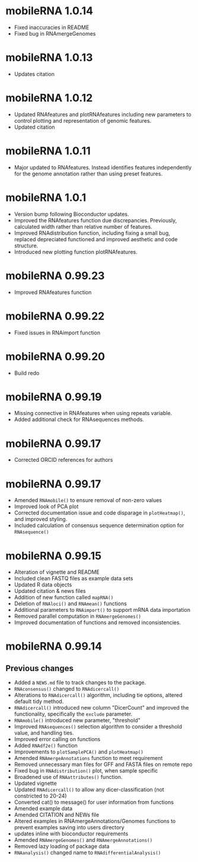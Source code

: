 # mobileRNA 1.0.14

* Fixed inaccuracies in README
* Fixed bug in RNAmergeGenomes


# mobileRNA 1.0.13

* Updates citation 

# mobileRNA 1.0.12

* Updated RNAfeatures and plotRNAfeatures including new parameters to
control plotting and representation of genomic features. 
* Updated citation 

# mobileRNA 1.0.11

* Major updated to RNAfeatures. Instead identifies features independently for 
the genome annotation rather than using preset features.  

# mobileRNA 1.0.1

* Version bump following Bioconductor updates.
* Improved the RNAfeatures function due discrepancies. Previously, calculated 
width rather than relative number of features. 
* Improved RNAdistribution function, including fixing a small bug, replaced 
depreciated functioned and improved aesthetic and code structure. 
* Introduced new plotting function plotRNAfeatures. 

# mobileRNA 0.99.23

* Improved RNAfeatures function 

# mobileRNA 0.99.22

* Fixed issues in RNAimport function


# mobileRNA 0.99.20

* Build redo


# mobileRNA 0.99.19

* Missing connective in RNAfeatures when using repeats variable.
* Added additional check for RNAsequences methods. 

# mobileRNA 0.99.17

* Corrected ORCID references for authors 


# mobileRNA 0.99.17

* Amended `RNAmobile()` to ensure removal of non-zero values 
* Improved look of PCA plot 
* Corrected documentation issue and code disparage in `plotHeatmap()`, and improved styling. 
* Included calculation of consensus sequence determination option for `RNAsequence()`


# mobileRNA 0.99.15

* Alteration of vignette and README
* Included clean FASTQ files as example data sets 
* Updated R data objects
* Updated citation & news files 
* Addition of new function called `mapRNA()`
* Deletion of `RNAloci()` and `RNAmean()` functions
* Additional parameters to `RNAimport()` to support mRNA data importation
* Removed parallel computation in `RNAmergeGenomes()`
* Improved documentation of functions and removed inconsistencies. 



# mobileRNA 0.99.14
## Previous changes 
* Added a `NEWS.md` file to track changes to the package.
* `RNAconsensus()` changed to `RNAdicercall()`
* Alterations to `RNAdicercall()` algorithm, including tie options, altered default tidy method. 
* `RNAdicercall()` introduced new column "DicerCount" and improved the functionality, specifically the `exclude` parameter.  
* `RNAmobile()` introduced new parameter, "threshold"
* Improved `RNAsequences()` selection algorithm to consider a threshold value, and handling ties. 
* Improved error calling on functions
* Added `RNAdf2e()` function
* Improvements to `plotSamplePCA()` and `plotHeatmap()`
* Amended `RNAmergeAnnotations` function to meet requirement
* Removed unnecessary man files for GFF and FASTA files on remote repo
* Fixed bug in `RNAdistribution()` plot, when sample specific
* Broadened use of `RNAattributes()` function. 
* Updated vignette
* Updated `RNAdicercall()` to allow any dicer-classification (not constricted to 20-24)
* Converted cat() to message() for user information from functions 
* Amended example data 
* Amended CITATION and NEWs file
* Altered examples in RNAmergeAnnotations/Genomes functions to prevent examples saving into users directory
* updates inline with bioconductor requirements 
* Amended `RNAmergeGenomes()` and `RNAmergeAnnotations()`
* Removed lazy loading of package data
* `RNAanalysis()` changed name to `RNAdifferentialAnalysis()`

